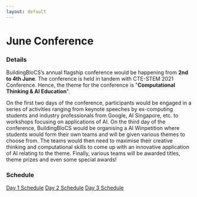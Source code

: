 ```yaml
---
layout: default
---
```


# June Conference

### Details

BuildingBloCS’s annual flagship conference would be happening from **2nd to 4th June**. The conference is held in tandem with CTE-STEM 2021 Conference. Hence, the theme for the conference is "**Computational Thinking & AI Education**".

On the first two days of the conference, participants would be engaged in a series of activities ranging from keynote speeches by ex-computing students and industry professionals from Google, AI Singapore, etc. to workshops focusing on applications of AI. On the third day of the conference, BuildingBloCS would be organising a AI Winpetition where students would form their own teams and will be given various themes to choose from. The teams would then need to maximise their creative thinking and computational skills to come up with an innovative application of AI relating to the theme. Finally, various teams will be awarded titles, theme prizes and even some special awards!

### Schedule

<a class="btn brand" href="/schedule.html#June%20Conference%20Day%201">Day 1 Schedule</a>
<a class="btn brand" href="/schedule.html#June%20Conference%20Day%202">Day 2 Schedule</a>
<a class="btn brand" href="/schedule.html#June%20Conference%20Day%203">Day 3 Schedule</a>
